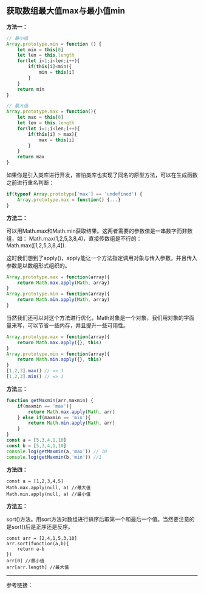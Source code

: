 ## 获取数组最大值max与最小值min

**方法一：**

```javascript
// 最小值
Array.prototype.min = function () {
    let min = this[0]
    let len = this.length
    for(let i=1;i<len;i++){
        if(this[i]<min){
            min = this[i]
        }
    }
    return min
}

// 最大值
Array.prototype.max = function(){
    let max = this[0]
    let len = this.length
    for(let i=1;i<len;i++){
        if(this[i] > max){
            max = this[i]
        }
    }
    return max
}
```

如果你是引入类库进行开发，害怕类库也实现了同名的原型方法，可以在生成函数之前进行重名判断：

```javascript
if(typeof Array.prototype['max'] == 'undefined') {
    Array.prototype.max = function() {...}
}
```

**方法二：**

可以用Math.max和Math.min获取结果。这两者需要的参数值是一串数字而非数组，如： Math.max(1,2,5,3,8,4)，直接传数组是不行的：Math.max([1,2,5,3,8,4]).

这时我们想到了apply()，apply能让一个方法指定调用对象与传入参数，并且传入参数是以数组形式组织的。

```javascript
Array.prototype.max = function(array){ 
	return Math.max.apply(Math, array)
}
Array.prototype.min = function(array){ 
	return Math.min.apply(Math, array)
}
```

当然我们还可以对这个方法进行优化，Math对象是一个对象，我们用对象的字面量来写，可以节省一些内存，并且提升一些可用性。

```javascript
Array.prototype.max = function(array){ 
	return Math.max.apply({}, this)
}
Array.prototype.min = function(array){ 
	return Math.min.apply({}, this)
}
[1,2,3].max() // => 3
[1,2,3].min() // => 1
```

**方法三：**

```javascript
function getMaxmin(arr,maxmin) {
    if(maxmin == 'max'){
		return Math.max.apply(Math, arr)
    } else if(maxmin == 'min'){
        return Math.min.apply(Math, arr)
    }
}
const a = [5,3,4,1,10]
const b = [5,3,4,1,10]
console.log(getMaxmin(a,'max')) // 10
console.log(getMaxmin(b,'min')) //1
```

**方法四：**

```
const a = [1,2,3,4,5]
Math.max.apply(null, a) //最大值
Math.min.apply(null, a) //最小值
```

**方法五：**

sort()方法。用sort方法对数组进行排序后取第一个和最后一个值。当然要注意的是sort()后是正序还是反序。

```javascriptj
const arr = [2,4,1,5,3,10]
arr.sort(function(a,b){
    return a-b
})
arr[0] //最小值
arr[arr.length] //最大值
```



------

参考链接：

[获取数组最大值max与最小值min]:https://www.cnblogs.com/chenmingchao/p/6382186.html

